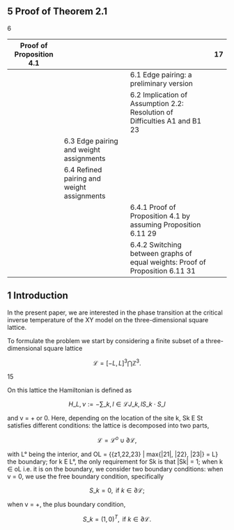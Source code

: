 ## 5 Proof of Theorem 2.1

6

| Proof of Proposition 4.1 |                                            |                                                                                 | 17 |
|--------------------------|--------------------------------------------|---------------------------------------------------------------------------------|----|
|                          |                                            | 6.1 Edge pairing: a preliminary version                                         |    |
|                          |                                            | 6.2 Implication of Assumption 2.2: Resolution of Difficulties   A1 and   B1  23 |    |
|                          | 6.3 Edge pairing and weight assignments    |                                                                                 |    |
|                          | 6.4 Refined pairing and weight assignments |                                                                                 |    |
|                          |                                            | 6.4.1 Proof of Proposition 4.1 by assuming Proposition 6.11 29                  |    |
|                          |                                            | 6.4.2 Switching between graphs of equal weights: Proof of Proposition 6.11 31   |    |

## 1 Introduction

In the present paper, we are interested in the phase transition at the critical inverse temperature of the XY model on the three-dimensional square lattice.

To formulate the problem we start by considering a finite subset of a three-dimensional square lattice

$$\mathcal{L} = [-L, L]^3 \bigcap \mathbb{Z}^3. \tag{1.1}$$

15

On this lattice the Hamiltonian is defined as

$$H\_{L, \nu} := -\sum\_{k, l \in \mathcal{L}} J\_{k, l} S\_k \cdot S\_l \tag{1.2}$$

and v = + or 0. Here, depending on the location of the site k, Sk E St satisfies different conditions: the lattice is decomposed into two parts,

$$
\mathcal{L} = \mathcal{L}^o \cup \partial \mathcal{L},\tag{1.3}
$$

with L° being the interior, and OL = {{z1,22,23} | max{|21|, |22}, |23|} = L} the boundary; for k E L°, the only requirement for Sk is that |Sk| = 1; when k ∈ oL i.e. it is on the boundary, we consider two boundary conditions: when v = 0, we use the free boundary condition, specifically

$$S\_k = 0,\text{ if } k \in \partial \mathcal{L};\tag{1.4}$$

when v = +, the plus boundary condition,

$$S\_k = (1,0)^T,\text{ if }k \in \partial \mathcal{L}.\tag{1.5}$$